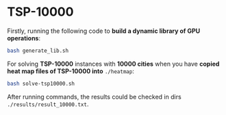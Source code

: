# TSP-10000

Firstly, running the following code to **build a dynamic library of GPU operations**:

```bash
bash generate_lib.sh
```

For solving **TSP-10000** instances with **10000 cities** when you have **copied heat map files of TSP-10000 into** `./heatmap`:

```bash
bash solve-tsp10000.sh
```

After running commands, the results could be checked in dirs `./results/result_10000.txt`.